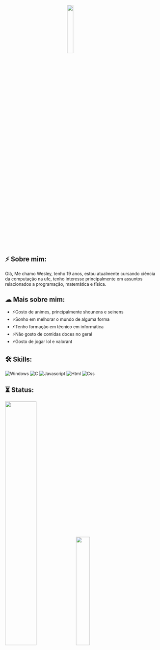 <img src="https://64.media.tumblr.com/b2604a30d987bf4c4a606a39507d1e64/tumblr_p7gfhr8neD1wayxevo3_r1_400.png" width="20%" height="20%" hspace="40%">

## ⚡ Sobre mim: 
Olá, Me chamo Wesley, tenho 19 anos, estou atualmente cursando ciência da computação na ufc, tenho interesse principalmente em assuntos relacionados a programação, matemática e física.

## ☁ Mais sobre mim:
  - ⚡Gosto de animes, principalmente shounens e seinens
  - ⚡Sonho em melhorar o mundo de alguma forma
  - ⚡Tenho formação em técnico em informática
  - ⚡Não gosto de comidas doces no geral
  - ⚡Gosto de jogar lol e valorant

## 🛠️ Skills:

![Windows](https://img.shields.io/badge/Windows-0078D6?style=for-the-badge&logo=windows&logoColor=white)
![C](https://img.shields.io/badge/C-00599C?style=for-the-badge&logo=c&logoColor=white)
![Javascript](https://img.shields.io/badge/JavaScript-F7DF1E?style=for-the-badge&logo=javascript&logoColor=black)
![Html](https://img.shields.io/badge/HTML5-E34F26?style=for-the-badge&logo=html5&logoColor=white)
![Css](https://img.shields.io/badge/CSS3-1572B6?style=for-the-badge&logo=css3&logoColor=white)


## ⏳ Status:

<div>
  <img src="https://github-readme-stats.vercel.app/api?username=BrokenEntropy&show_icons=true&theme=tokyonight" width="45%">
  <img src="https://github-readme-stats.vercel.app/api/top-langs/?username=BrokenEntropy&langs_count=8&theme=tokyonight" width="30%">
</div>

